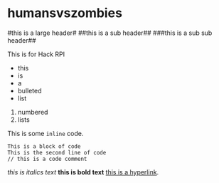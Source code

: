 humansvszombies
===============

#this is a large header#
##this is a sub header##
###this is a sub sub header##

This is for Hack RPI

- this
- is
- a
- bulleted
- list

1. numbered
2. lists

This is some `inline` code.

	This is a block of code
	This is the second line of code
	// this is a code comment

*this is italics text* **this is bold text** [this is a hyperlink](http://www.google.com).
